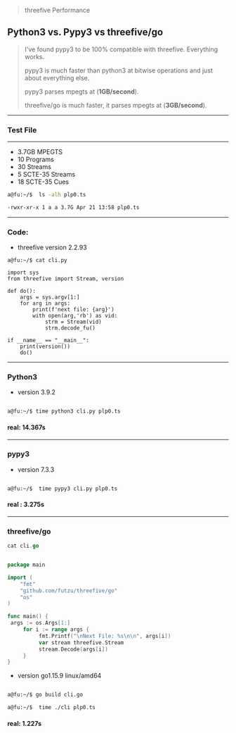 > threefive Performance
## Python3 vs. Pypy3 vs threefive/go
>I've found pypy3 to be 100% compatible with threefive. Everything works.
>
>pypy3 is much faster than python3 at bitwise operations and just about everything else.
>
> pypy3 parses mpegts at (__1GB/second__).
> 
> threefive/go is much faster, it parses mpegts at (__3GB/second__).
___
### Test File
___
  * 3.7GB MPEGTS
  * 10 Programs
  * 30 Streams
  * 5 SCTE-35 Streams
  * 18 SCTE-35 Cues

```sh
a@fu:~/$  ls -alh plp0.ts 

-rwxr-xr-x 1 a a 3.7G Apr 21 13:58 plp0.ts
```
___
### Code:
* threefive version 2.2.93
```python3
a@fu:~/$ cat cli.py

import sys
from threefive import Stream, version

def do():
    args = sys.argv[1:]
    for arg in args:
        print(f'next file: {arg}')
        with open(arg,'rb') as vid:
            strm = Stream(vid)
            strm.decode_fu()

if __name__ == "__main__":
    print(version())
    do()

```
___
### Python3 
* version 3.9.2
```sh

a@fu:~/$ time python3 cli.py plp0.ts
```

#### real:   14.367s

___
### pypy3 
* version 7.3.3 

```sh

a@fu:~/$  time pypy3 cli.py plp0.ts

```
#### real	:   3.275s

___
### threefive/go

```go
cat cli.go


package main

import (
	"fmt"
	"github.com/futzu/threefive/go"
	"os"
)

func main() {
 args := os.Args[1:]
	 for i := range args {
		  fmt.Printf("\nNext File: %s\n\n", args[i])
		  var stream threefive.Stream
		  stream.Decode(args[i])
	 }
}

```
* version go1.15.9 linux/amd64
```sh

a@fu:~/$ go build cli.go

a@fu:~/$  time ./cli plp0.ts

```
#### real:  1.227s

